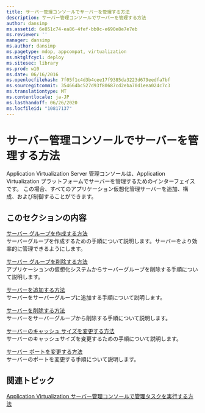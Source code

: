 ```yaml
---
title: サーバー管理コンソールでサーバーを管理する方法
description: サーバー管理コンソールでサーバーを管理する方法
author: dansimp
ms.assetid: 6e851c74-ea86-4fef-bb0c-e690e8e7e7eb
ms.reviewer: ''
manager: dansimp
ms.author: dansimp
ms.pagetype: mdop, appcompat, virtualization
ms.mktglfcycl: deploy
ms.sitesec: library
ms.prod: w10
ms.date: 06/16/2016
ms.openlocfilehash: 7f05f1c4d3b4cee17f9385da3223d679eedfa7bf
ms.sourcegitcommit: 354664bc527d93f80687cd2eba70d1eea024c7c3
ms.translationtype: MT
ms.contentlocale: ja-JP
ms.lasthandoff: 06/26/2020
ms.locfileid: "10817137"
---
```

# サーバー管理コンソールでサーバーを管理する方法


Application Virtualization Server 管理コンソールは、Application Virtualization プラットフォームでサーバーを管理するためのインターフェイスです。 この場合、すべてのアプリケーション仮想化管理サーバーを追加、構成、および制御することができます。

## このセクションの内容


<a href="" id="how-to-create-a-server-group"></a>[サーバー グループを作成する方法](how-to-create-a-server-group.md)  
サーバーグループを作成するための手順について説明します。サーバーをより効率的に管理できるようにします。

<a href="" id="how-to-remove-a-server-group"></a>[サーバー グループを削除する方法](how-to-remove-a-server-group.md)  
アプリケーションの仮想化システムからサーバーグループを削除する手順について説明します。

<a href="" id="how-to-add-a-server"></a>[サーバーを追加する方法](how-to-add-a-server.md)  
サーバーをサーバーグループに追加する手順について説明します。

<a href="" id="how-to-remove-a-server"></a>[サーバーを削除する方法](how-to-remove-a-server.md)  
サーバーをサーバーグループから削除する手順について説明します。

<a href="" id="how-to-change-the-server-cache-size"></a>[サーバーのキャッシュ サイズを変更する方法](how-to-change-the-server-cache-size.md)  
サーバーのキャッシュサイズを変更するための手順について説明します。

<a href="" id="how-to-change-the-server-port"></a>[サーバー ポートを変更する方法](how-to-change-the-server-port.md)  
サーバーのポートを変更する手順について説明します。

## 関連トピック


[Application Virtualization サーバー管理コンソールで管理タスクを実行する方法](how-to-perform-administrative-tasks-in-the-application-virtualization-server-management-console.md)

 

 





